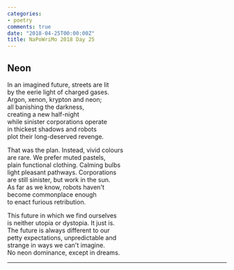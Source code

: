 ```yaml
---
categories:
- poetry
comments: true
date: "2018-04-25T00:00:00Z"
title: NaPoWriMo 2018 Day 25
---
```

  
## Neon  

In an imagined future, streets are lit  
by the eerie light of charged gases.  
Argon, xenon, krypton and neon;  
all banishing the darkness,  
creating a new half-night  
while sinister corporations operate  
in thickest shadows and robots  
plot their long-deserved revenge.  

That was the plan. Instead, vivid colours  
are rare. We prefer muted pastels,  
plain functional clothing. Calming bulbs  
light pleasant pathways. Corporations  
are still sinister, but work in the sun.  
As far as we know, robots haven't  
become commonplace enough  
to enact furious retribution.  

This future in which we find ourselves  
is neither utopia or dystopia. It just is.  
The future is always different to our  
petty expectations, unpredictable and  
strange in ways we can't imagine.  
No neon dominance, except in dreams.  

<hr />  
